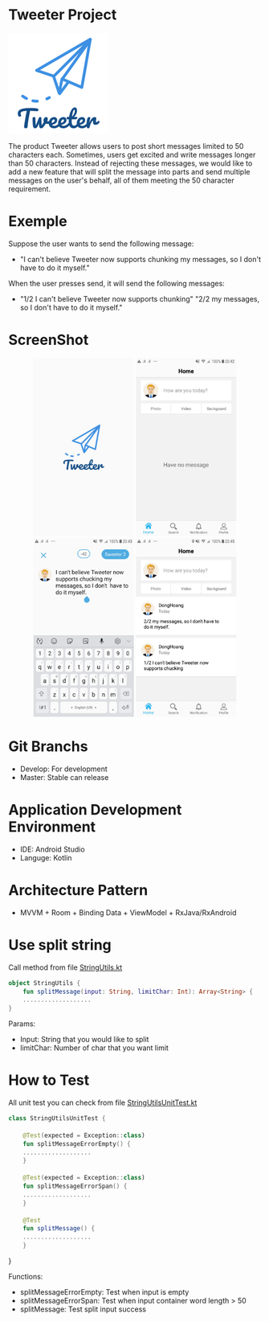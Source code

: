 # Tweeter Project
![Sweeter](https://github.com/HoangDong/Tweeter/blob/master/documents/img_logo.png)

The product Tweeter allows users to post short messages limited to 50 characters each.
Sometimes, users get excited and write messages longer than 50 characters.
Instead of rejecting these messages, we would like to add a new feature that will split the message into parts and send multiple messages on the user's behalf, all of them meeting the 50 character requirement.

# Exemple
Suppose the user wants to send the following message:
+ "I can't believe Tweeter now supports chunking my messages, so I don't have to do it myself."

When the user presses send, it will send the following messages:

+ "1/2 I can't believe Tweeter now supports chunking" "2/2 my messages, so I don't have to do it myself."

# ScreenShot
<p align="middle">
  <img src="https://github.com/HoangDong/Tweeter/blob/master/documents/screen_1.jpg" width="200" />
  <img src="https://github.com/HoangDong/Tweeter/blob/master/documents/screen_2.jpg" width="200" /> 
  <img src="https://github.com/HoangDong/Tweeter/blob/master/documents/screen_3.jpg" width="200" /> 
  <img src="https://github.com/HoangDong/Tweeter/blob/master/documents/screen_4.jpg" width="200" /> 
</p>

# Git Branchs
+ Develop: For development
+ Master: Stable can release

# Application Development Environment
+ IDE: Android Studio
+ Languge: Kotlin

# Architecture Pattern
+ MVVM + Room + Binding Data + ViewModel + RxJava/RxAndroid

# Use split string
Call method from file [StringUtils.kt](https://github.com/HoangDong/Tweeter/blob/master/app/src/main/java/com/example/tweeter/utils/StringUtils.kt)
```kotlin
object StringUtils {
    fun splitMessage(input: String, limitChar: Int): Array<String> {
    ...................
}
```
Params:
+ Input: String that you would like to split
+ limitChar: Number of char that you want limit

# How to Test
All unit test you can check from file
 [StringUtilsUnitTest.kt](https://github.com/HoangDong/Tweeter/blob/master/app/src/test/java/com/example/tweeter/StringUtilsUnitTest.kt)
```kotlin
class StringUtilsUnitTest {

    @Test(expected = Exception::class)
    fun splitMessageErrorEmpty() {
    ...................
    }
    
    @Test(expected = Exception::class)
    fun splitMessageErrorSpan() {
    ...................
    }
    
    @Test
    fun splitMessage() {
    ...................
    }
```
}

Functions:
+ splitMessageErrorEmpty: Test when input is empty
+ splitMessageErrorSpan: Test when input container word length > 50
+ splitMessage: Test split input success
